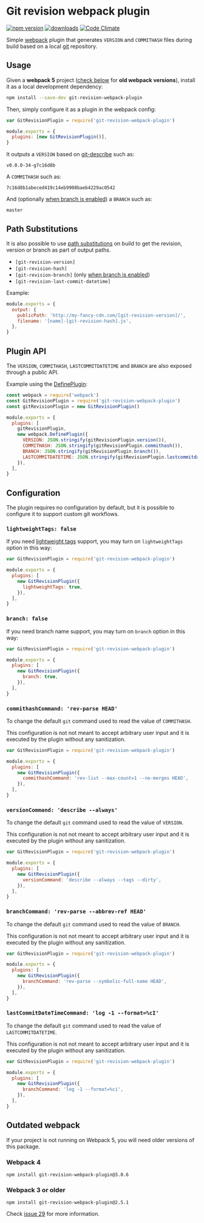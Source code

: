 # Git revision webpack plugin

[![npm version](https://badge.fury.io/js/git-revision-webpack-plugin.svg)](https://badge.fury.io/js/git-revision-webpack-plugin)
[![downloads](https://img.shields.io/npm/dm/git-revision-webpack-plugin.svg?style=flat-square)](https://www.npmjs.com/package/git-revision-webpack-plugin)
[![Code Climate](https://codeclimate.com/github/pirelenito/git-revision-webpack-plugin/badges/gpa.svg)](https://codeclimate.com/github/pirelenito/git-revision-webpack-plugin)

Simple [webpack](https://webpack.js.org/) plugin that generates `VERSION` and `COMMITHASH` files during build based on a local [git](http://www.git-scm.com/) repository.

## Usage

Given a **webpack 5** project ([check below](#outdated-webpack) for **old webpack versions**), install it as a local development dependency:

```bash
npm install --save-dev git-revision-webpack-plugin
```

Then, simply configure it as a plugin in the webpack config:

```javascript
var GitRevisionPlugin = require('git-revision-webpack-plugin')

module.exports = {
  plugins: [new GitRevisionPlugin()],
}
```

It outputs a `VERSION` based on [git-describe](http://www.git-scm.com/docs/git-describe) such as:

```
v0.0.0-34-g7c16d8b
```

A `COMMITHASH` such as:

```
7c16d8b1abeced419c14eb9908baeb4229ac0542
```

And (optionally [when branch is enabled](#branch-false)) a `BRANCH` such as:

```
master
```

## Path Substitutions

It is also possible to use [path substitutions](https://webpack.js.org/configuration/output/#output-filename) on build to get the revision, version or branch as part of output paths.

- `[git-revision-version]`
- `[git-revision-hash]`
- `[git-revision-branch]` (only [when branch is enabled](#branch-false))
- `[git-revision-last-commit-datetime]`

Example:

```javascript
module.exports = {
  output: {
    publicPath: 'http://my-fancy-cdn.com/[git-revision-version]/',
    filename: '[name]-[git-revision-hash].js',
  },
}
```

## Plugin API

The `VERSION`, `COMMITHASH`, `LASTCOMMITDATETIME` and `BRANCH` are also exposed through a public API.

Example using the [DefinePlugin](https://webpack.js.org/plugins/define-plugin/#usage):

```javascript
const webpack = require('webpack')
const GitRevisionPlugin = require('git-revision-webpack-plugin')
const gitRevisionPlugin = new GitRevisionPlugin()

module.exports = {
  plugins: [
    gitRevisionPlugin,
    new webpack.DefinePlugin({
      VERSION: JSON.stringify(gitRevisionPlugin.version()),
      COMMITHASH: JSON.stringify(gitRevisionPlugin.commithash()),
      BRANCH: JSON.stringify(gitRevisionPlugin.branch()),
      LASTCOMMITDATETIME: JSON.stringify(gitRevisionPlugin.lastcommitdatetime()),
    }),
  ],
}
```

## Configuration

The plugin requires no configuration by default, but it is possible to configure it to support custom git workflows.

### `lightweightTags: false`

If you need [lightweight tags](https://git-scm.com/book/en/v2/Git-Basics-Tagging#_lightweight_tags) support, you may turn on `lightweightTags` option in this way:

```javascript
var GitRevisionPlugin = require('git-revision-webpack-plugin')

module.exports = {
  plugins: [
    new GitRevisionPlugin({
      lightweightTags: true,
    }),
  ],
}
```

### `branch: false`

If you need branch name support, you may turn on `branch` option in this way:

```javascript
var GitRevisionPlugin = require('git-revision-webpack-plugin')

module.exports = {
  plugins: [
    new GitRevisionPlugin({
      branch: true,
    }),
  ],
}
```

### `commithashCommand: 'rev-parse HEAD'`

To change the default `git` command used to read the value of `COMMITHASH`.

This configuration is not not meant to accept arbitrary user input and it is executed by the plugin without any sanitization.

```javascript
var GitRevisionPlugin = require('git-revision-webpack-plugin')

module.exports = {
  plugins: [
    new GitRevisionPlugin({
      commithashCommand: 'rev-list --max-count=1 --no-merges HEAD',
    }),
  ],
}
```

### `versionCommand: 'describe --always'`

To change the default `git` command used to read the value of `VERSION`.

This configuration is not not meant to accept arbitrary user input and it is executed by the plugin without any sanitization.

```javascript
var GitRevisionPlugin = require('git-revision-webpack-plugin')

module.exports = {
  plugins: [
    new GitRevisionPlugin({
      versionCommand: 'describe --always --tags --dirty',
    }),
  ],
}
```

### `branchCommand: 'rev-parse --abbrev-ref HEAD'`

To change the default `git` command used to read the value of `BRANCH`.

This configuration is not not meant to accept arbitrary user input and it is executed by the plugin without any sanitization.

```javascript
var GitRevisionPlugin = require('git-revision-webpack-plugin')

module.exports = {
  plugins: [
    new GitRevisionPlugin({
      branchCommand: 'rev-parse --symbolic-full-name HEAD',
    }),
  ],
}
```

### `lastCommitDateTimeCommand: 'log -1 --format=%cI'`

To change the default `git` command used to read the value of `LASTCOMMITDATETIME`.

This configuration is not not meant to accept arbitrary user input and it is executed by the plugin without any sanitization.

```javascript
var GitRevisionPlugin = require('git-revision-webpack-plugin')

module.exports = {
  plugins: [
    new GitRevisionPlugin({
      branchCommand: 'log -1 --format=%ci',
    }),
  ],
}
```

## Outdated webpack

If your project is not running on Webpack 5, you will need older versions of this package.

### Webpack 4

```
npm install git-revision-webpack-plugin@3.0.6
```

### Webpack 3 or older

```
npm install git-revision-webpack-plugin@2.5.1
```

Check [issue 29](https://github.com/pirelenito/git-revision-webpack-plugin/issues/29) for more information.
